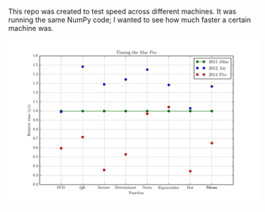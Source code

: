 
This repo was created to test speed across different machines. It was running
the same NumPy code; I wanted to see how much faster a certain machine was.

![times](results/times.png)
